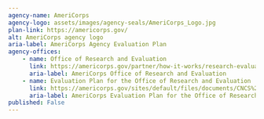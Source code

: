 ```yaml
---
agency-name: AmeriCorps
agency-logo: assets/images/agency-seals/AmeriCorps_Logo.jpg
plan-link: https://americorps.gov/
alt: AmeriCorps agency logo
aria-label: AmeriCorps Agency Evaluation Plan
agency-offices:
    - name: Office of Research and Evaluation
      link: https://americorps.gov/partner/how-it-works/research-evaluation
      aria-label: AmeriCorps Office of Research and Evaluation
    - name: Evaluation Plan for the Office of Research and Evaluation  
      link: https://americorps.gov/sites/default/files/documents/CNCS%20Strategic%20Evidence%20Plan%20FY2020_508.pdf
      aria-label: AmeriCorps Evaluation Plan for the Office of Research and Evaluation
published: False
---
```







